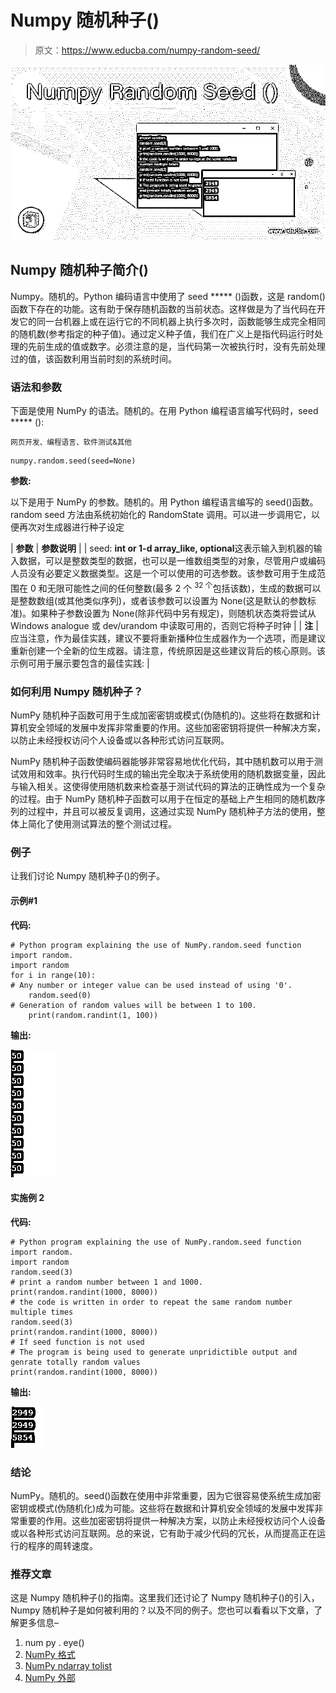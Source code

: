 # Numpy 随机种子()

> 原文：<https://www.educba.com/numpy-random-seed/>

![Numpy Random Seed ()](img/997bf064dbf1f7c97d0aafd42dbb1130.png)



## Numpy 随机种子简介()

Numpy。随机的。Python 编码语言中使用了 seed ***** ()函数，这是 random()函数下存在的功能。这有助于保存随机函数的当前状态。这样做是为了当代码在开发它的同一台机器上或在运行它的不同机器上执行多次时，函数能够生成完全相同的随机数(参考指定的种子值)。通过定义种子值，我们在广义上是指代码运行时处理的先前生成的值或数字。必须注意的是，当代码第一次被执行时，没有先前处理过的值，该函数利用当前时刻的系统时间。

### 语法和参数

下面是使用 NumPy 的语法。随机的。在用 Python 编程语言编写代码时，seed ***** ():

<small>网页开发、编程语言、软件测试&其他</small>

```
numpy.random.seed(seed=None)
```

**参数:**

以下是用于 NumPy 的参数。随机的。用 Python 编程语言编写的 seed()函数。random seed 方法由系统初始化的 RandomState 调用。可以进一步调用它，以便再次对生成器进行种子设定

| **参数** | **参数说明** |
| seed: **int or 1-d array_like, optional**这表示输入到机器的输入数据，可以是整数类型的数据，也可以是一维数组类型的对象，尽管用户或编码人员没有必要定义数据类型。这是一个可以使用的可选参数。该参数可用于生成范围在 0 和无限可能性之间的任何整数(最多 2 个 <sup>32 个</sup>包括该数)，生成的数据可以是整数数组(或其他类似序列)，或者该参数可以设置为 None(这是默认的参数标准)。如果种子参数设置为 None(除非代码中另有规定)，则随机状态类将尝试从 Windows analogue 或 dev/urandom 中读取可用的，否则它将种子时钟 |
| **注** | 应当注意，作为最佳实践，建议不要将重新播种位生成器作为一个选项，而是建议重新创建一个全新的位生成器。请注意，传统原因是这些建议背后的核心原则。该示例可用于展示要包含的最佳实践: |

### 如何利用 Numpy 随机种子？

NumPy 随机种子函数可用于生成加密密钥或模式(伪随机的)。这些将在数据和计算机安全领域的发展中发挥非常重要的作用。这些加密密钥将提供一种解决方案，以防止未经授权访问个人设备或以各种形式访问互联网。

NumPy 随机种子函数使编码器能够非常容易地优化代码，其中随机数可以用于测试效用和效率。执行代码时生成的输出完全取决于系统使用的随机数据变量，因此与输入相关。这使得使用随机数来检查基于测试代码的算法的正确性成为一个复杂的过程。由于 NumPy 随机种子函数可以用于在恒定的基础上产生相同的随机数序列的过程中，并且可以被反复调用，这通过实现 NumPy 随机种子方法的使用，整体上简化了使用测试算法的整个测试过程。

### 例子

让我们讨论 Numpy 随机种子()的例子。

#### 示例#1

**代码:**

```
# Python program explaining the use of NumPy.random.seed function import random.
import random
for i in range(10):
# Any number or integer value can be used instead of using '0'.
    random.seed(0)
# Generation of random values will be between 1 to 100.
    print(random.randint(1, 100))
```

**输出:**

![Numpy Random Seed () 1](img/d0fb6f65a7d12a84e193ba8199f7b17d.png)



#### 实施例 2

**代码:**

```
# Python program explaining the use of NumPy.random.seed function import random.
import random
random.seed(3)
# print a random number between 1 and 1000.
print(random.randint(1000, 8000))
# the code is written in order to repeat the same random number multiple times
random.seed(3)
print(random.randint(1000, 8000))
# If seed function is not used
# The program is being used to generate unpridictible output and genrate totally random values
print(random.randint(1000, 8000))
```

**输出:**

![Numpy Random Seed () 2](img/42a650d063a971ea3a771db064180631.png)



### 结论

NumPy。随机的。seed()函数在使用中非常重要，因为它很容易使系统生成加密密钥或模式(伪随机化)成为可能。这些将在数据和计算机安全领域的发展中发挥非常重要的作用。这些加密密钥将提供一种解决方案，以防止未经授权访问个人设备或以各种形式访问互联网。总的来说，它有助于减少代码的冗长，从而提高正在运行的程序的周转速度。

### 推荐文章

这是 Numpy 随机种子()的指南。这里我们还讨论了 Numpy 随机种子()的引入，Numpy 随机种子是如何被利用的？以及不同的例子。您也可以看看以下文章，了解更多信息–

1.  num py . eye()
2.  [NumPy 格式](https://www.educba.com/numpy-format/)
3.  [NumPy ndarray tolist](https://www.educba.com/numpy-ndarray-tolist/)
4.  [NumPy 外部](https://www.educba.com/numpy-outer/)





